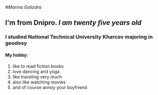 #*Marina Galizdra*
## I'm from Dnipro. ***I am twenty five years old*** </h2>
### I studied National Technical University Kharcov majoring in geodesy 
#### My hobby:
1. like to read fiction books
2. love dancing and yoga
3. like traveling very much
4. also like watching movies
5. and of course annoy your boyfriend

